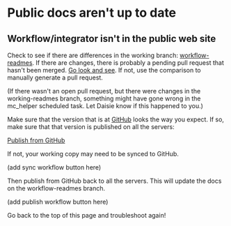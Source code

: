 # Public docs aren't up to date

## Workflow/integrator isn't in the public web site

Check to see if there are differences in the working branch: [workflow-readmes](https://github.com/transposit/www/compare/workflow-readmes). If there are changes, there is probably a pending pull request that hasn't been merged. [Go look and see](https://github.com/transposit/www/pulls). If not, use the comparison to manually generate a pull request.

(If there wasn't an open pull request, but there were changes in the working-readmes branch, something might have gone wrong in the mc_helper scheduled task. Let Daisie know if this happened to you.)

Make sure that the version that is at [GitHub](https://github.com/transposit-connectors) looks the way you expect. If so, make sure that that version is published on all the servers:

[Publish from GitHub](https://console.staging.transposit.com/mc/t/transposit-workflows/actions/publish_to_github)

If not, your working copy may need to be synced to GitHub.

(add sync workflow button here)

Then publish from GitHub back to all the servers. This will update the docs on the workflow-readmes branch.

(add publish workflow button here)

Go back to the top of this page and troubleshoot again!
